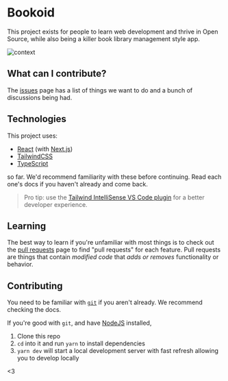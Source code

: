 # Bookoid

This project exists for people to learn web development and thrive in Open Source, while also being a killer book library management style app.

![context](http://drops.g2i.co/13mzS9+)

## What can I contribute?

The [issues](https://github.com/TejasQ/bookoid/issues) page has a list of things we want to do and a bunch of discussions being had.

## Technologies

This project uses:

- [React](https://reactjs.org/) (with [Next.js](https://nextjs.org/))
- [TailwindCSS](https://tailwindcss.com/)
- [TypeScript](http://typescriptlang.org/)

so far. We'd recommend familiarity with these before continuing. Read each one's docs if you haven't already and come back.

> Pro tip: use the [Tailwind IntelliSense VS Code plugin](https://marketplace.visualstudio.com/items?itemName=bradlc.vscode-tailwindcss) for a better developer experience.

## Learning

The best way to learn if you're unfamiliar with most things is to check out the [pull requests](https://github.com/TejasQ/bookoid/pulls) page to find "pull requests" for each feature. Pull requests are things that contain _modified code_ that _adds or removes_ functionality or behavior.

## Contributing

You need to be familiar with [`git`](https://git-scm.com/) if you aren't already. We recommend checking the docs.

If you're good with `git`, and have [NodeJS](https://nodejs.org/) installed, 

1. Clone this repo
1. `cd` into it and run `yarn` to install dependencies
1. `yarn dev` will start a local development server with fast refresh allowing you to develop locally

<3